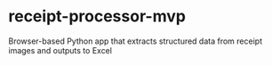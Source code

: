 # receipt-processor-mvp
Browser-based Python app that extracts structured data from receipt images and outputs to Excel
